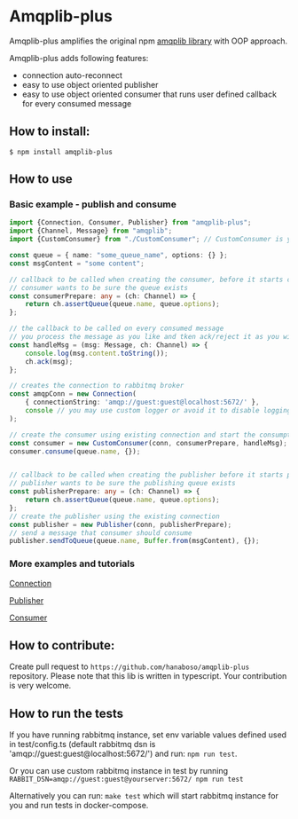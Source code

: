 # Amqplib-plus

Amqplib-plus amplifies the original npm [amqplib library](https://www.npmjs.com/package/amqplib) with OOP approach.

Amqplib-plus adds following features:
- connection auto-reconnect
- easy to use object oriented publisher
- easy to use object oriented consumer that runs user defined callback for every consumed message

## How to install:
`$ npm install amqplib-plus`

## How to use

### Basic example - publish and consume

```typescript
import {Connection, Consumer, Publisher} from "amqplib-plus";
import {Channel, Message} from "amqplib";
import {CustomConsumer} from "./CustomConsumer"; // CustomConsumer is your own consumer implementation that extends amqplib-plus Consumer 

const queue = { name: "some_queue_name", options: {} };
const msgContent = "some content";

// callback to be called when creating the consumer, before it starts consuming
// consumer wants to be sure the queue exists
const consumerPrepare: any = (ch: Channel) => {
    return ch.assertQueue(queue.name, queue.options);
};

// the callback to be called on every consumed message
// you process the message as you like and tken ack/reject it as you wish
const handleMsg = (msg: Message, ch: Channel) => {
    console.log(msg.content.toString());
    ch.ack(msg);
};

// creates the connection to rabbitmq broker
const amqpConn = new Connection(
    { connectionString: 'amqp://guest:guest@localhost:5672/' },
    console // you may use custom logger or avoid it to disable logging
);

// create the consumer using existing connection and start the consumption
const consumer = new CustomConsumer(conn, consumerPrepare, handleMsg);
consumer.consume(queue.name, {});


// callback to be called when creating the publisher before it starts publishing
// publisher wants to be sure the publishing queue exists
const publisherPrepare: any = (ch: Channel) => {
    return ch.assertQueue(queue.name, queue.options);
};
// create the publisher using the existing connection
const publisher = new Publisher(conn, publisherPrepare);
// send a message that consumer should consume
publisher.sendToQueue(queue.name, Buffer.from(msgContent), {});
```

### More examples and tutorials

[Connection](examples/connection/README.md)

[Publisher](examples/publisher/README.md)

[Consumer](examples/consumer/README.md)

## How to contribute:

Create pull request to `https://github.com/hanaboso/amqplib-plus` repository.
Please note that this lib is written in typescript. Your contribution is very welcome.

## How to run the tests
If you have running rabbitmq instance, set env variable values defined used in test/config.ts (default rabbitmq dsn is 'amqp://guest:guest@localhost:5672/') and run: `npm run test`.

Or you can use custom rabbitmq instance in test by running `RABBIT_DSN=amqp://guest:guest@yourserver:5672/ npm run test`

Alternatively you can run: `make test` which will start rabbitmq instance for you and run tests in docker-compose.
